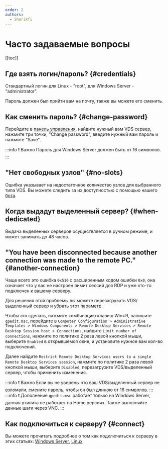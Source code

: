 ```yaml
---
order: 2
authors:
  - Sharikfi
---
```


# Часто задаваемые вопросы

[[toc]]

## Где взять логин/пароль? {#credentials}

Стандартный логин для Linux - "root", для Windows Server - "administrator".

Пароль должен был прийти вам на почту, также вы можете его сменить.

## Как сменить пароль? {#change-password}

Перейдите в [панель управления](https://vm.play2go.cloud), найдите нужный вам VDS сервер, нажмите три точки, "Change password", введите нужный вам пароль и нажмите "Save".

<AImg src="/vds/faq/pwd.png" alt="Смена пароля"/>

:::info :exclamation: Важно
Пароль для Windows Server должен быть от 16 символов.
:::

## "Нет свободных узлов" {#no-slots}

Ошибка указывает на недостаточное количество узлов для выбранного типа VDS.
Вы можете следить за их доступностью с помощью нашего [бота](https://t.me/play2gostatus_bot).

## Когда выдадут выделенный сервер? {#when-dedicated}

Выдача выделенных серверов осуществляется в ручном режиме, и может занимать до 48 часов.

## "You have been disconnected because another connection was made to the remote РС." {#another-connection}

Чаще всего это ошибка `0x516` с расширенным кодом ошибки `0x0`, она означает что у вас не настроен лимит сессий для RDP и уже кто-то подключен к вашему серверу.

Для решения этой проблемы вы можете перезагрузить VDS/выделенный сервер и убрать этот параметр.

Чтобы это сделать, нажмите комбинацию клавиш Win+R, напишите `gpedit.msc`, перейдите в `Computer Configuration > Administrative Templates > Windows Components > Remote Desktop Services > Remote Desktop Session host > Connections`, найдите `Limit number of connections`, нажмите по политике 2 раза левой кнопкой мыши, выберите `Enabled` в открывшемся окне, и установите нужное вам кол-во подключений.

<AImg src="/vds/faq/gpedit.png" alt="Step 1"/>

Далее найдите `Restrict Remote Desktop Services users to a single Remote Desktop Services session`, нажмите по политике 2 раза левой кнопкой мыши, выберите `Disabled`, перезагрузите VDS/выделенный сервер, чтобы применить изменения.

<AImg src="/vds/faq/rrds.png" alt="Step 2"/>

:::info :exclamation: Важно
Если вы не уверены что ваш VDS/выделенный сервер не взломали, смените пароль, чтобы он был длиною от 16 символов.
:::
:::info :exclamation: Дополнение
`gpedit.msc` работает только на Windows Server, данная утилита не работает на Home версиях. Также выполняйте данные шаги через VNC.
:::

## Как подключиться к серверу? {#connect}

Вы можете прочитать подробнее о том как подключиться к серверу в этих статьях: [Windows Server](/vds/rdp), [Linux](/vds/ssh)

